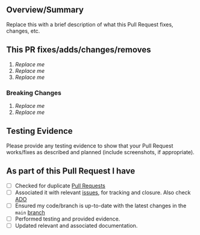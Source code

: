 <!-- Thank you for submitting a Pull Request. Please fill out the template below.-->
## Overview/Summary

Replace this with a brief description of what this Pull Request fixes, changes, etc.

## This PR fixes/adds/changes/removes

1. *Replace me*
2. *Replace me*
3. *Replace me*

### Breaking Changes

1. *Replace me*
2. *Replace me*

## Testing Evidence

Please provide any testing evidence to show that your Pull Request works/fixes as described and planned (include screenshots, if appropriate).

## As part of this Pull Request I have

- [ ] Checked for duplicate [Pull Requests](https://github.com/Azure/ALZ-Bicep/pulls)
- [ ] Associated it with relevant [issues](https://github.com/Azure/ALZ-Bicep/issues), for tracking and closure. Also check [ADO](https://dev.azure.com/unifiedactiontracker/Solution%20Engineering/_queries/query/4e77ab8a-78b3-447c-87b6-237ad590219f/)
- [ ] Ensured my code/branch is up-to-date with the latest changes in the `main` [branch](https://github.com/Azure/ALZ-Bicep/tree/main)
- [ ] Performed testing and provided evidence.
- [ ] Updated relevant and associated documentation.
